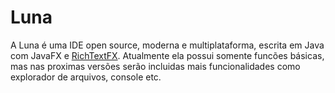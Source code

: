 # Luna

A Luna é uma IDE open source, moderna e multiplataforma, escrita em Java com JavaFX e [RichTextFX](https://github.com/FXMisc/RichTextFX/). Atualmente ela possui somente funcões básicas, mas nas proximas versões serão incluidas mais funcionalidades como explorador de arquivos, console etc.